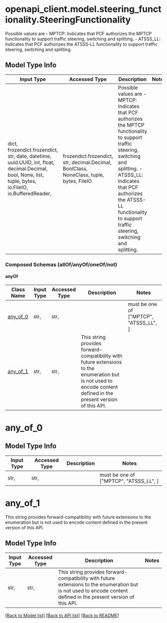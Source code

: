 # openapi_client.model.steering_functionality.SteeringFunctionality

Possible values are   - MPTCP: Indicates that PCF authorizes the MPTCP functionality to support traffic steering, switching and splitting.   - ATSSS_LL: Indicates that PCF authorizes the ATSSS-LL functionality to support traffic steering, switching and splitting. 

## Model Type Info
Input Type | Accessed Type | Description | Notes
------------ | ------------- | ------------- | -------------
dict, frozendict.frozendict, str, date, datetime, uuid.UUID, int, float, decimal.Decimal, bool, None, list, tuple, bytes, io.FileIO, io.BufferedReader,  | frozendict.frozendict, str, decimal.Decimal, BoolClass, NoneClass, tuple, bytes, FileIO | Possible values are   - MPTCP: Indicates that PCF authorizes the MPTCP functionality to support traffic steering, switching and splitting.   - ATSSS_LL: Indicates that PCF authorizes the ATSSS-LL functionality to support traffic steering, switching and splitting.  | 

### Composed Schemas (allOf/anyOf/oneOf/not)
#### anyOf
Class Name | Input Type | Accessed Type | Description | Notes
------------- | ------------- | ------------- | ------------- | -------------
[any_of_0](#any_of_0) | str,  | str,  |  | must be one of ["MPTCP", "ATSSS_LL", ] 
[any_of_1](#any_of_1) | str,  | str,  | This string provides forward-compatibility with future extensions to the enumeration but is not used to encode content defined in the present version of this API.  | 

# any_of_0

## Model Type Info
Input Type | Accessed Type | Description | Notes
------------ | ------------- | ------------- | -------------
str,  | str,  |  | must be one of ["MPTCP", "ATSSS_LL", ] 

# any_of_1

This string provides forward-compatibility with future extensions to the enumeration but is not used to encode content defined in the present version of this API. 

## Model Type Info
Input Type | Accessed Type | Description | Notes
------------ | ------------- | ------------- | -------------
str,  | str,  | This string provides forward-compatibility with future extensions to the enumeration but is not used to encode content defined in the present version of this API.  | 

[[Back to Model list]](../../README.md#documentation-for-models) [[Back to API list]](../../README.md#documentation-for-api-endpoints) [[Back to README]](../../README.md)

